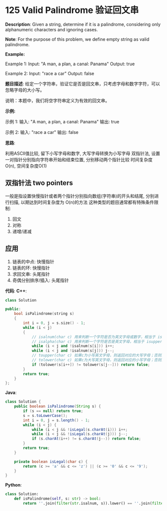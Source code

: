 # 125 Valid Palindrome 验证回文串

__Description__:
Given a string, determine if it is a palindrome, considering only alphanumeric characters and ignoring cases.

__Note__: For the purpose of this problem, we define empty string as valid palindrome.

**Example:**

Example 1:
Input: "A man, a plan, a canal: Panama"
Output: true

Example 2:
Input: "race a car"
Output: false

__题目描述__:
给定一个字符串，验证它是否是回文串，只考虑字母和数字字符，可以忽略字母的大小写。

说明：本题中，我们将空字符串定义为有效的回文串。

**示例:**

示例 1:
输入: "A man, a plan, a canal: Panama"
输出: true

示例 2:
输入: "race a car"
输出: false

__思路__:

利用ASCII值比较, 留下小写字母和数字, 大写字母转换为小写字母
双指针法, 设置一对指针分别指向字符串开始和结束位置, 分别移动两个指针比较
时间复杂度O(n), 空间复杂度O(1)

## 双指针法 two pointers

一般是指设置快慢指针或者两个指针分别指向数组(字符串)的开头和结尾, 分别进行扫描, 以期达到时间复杂度为 O(n)的方法
这种类型的题目通常都有特殊条件限制:

1. 回文
2. 对称
3. 递增/递减

## 应用

1. 链表的中点: 快慢指针
2. 链表的环: 快慢指针
3. 求回文串: 头尾指针
4. 奇偶分别排序/插入: 头尾指针

__代码__:
__C++__:

```C++
class Solution 

public:
    bool isPalindrome(string s) 
    {
        int i = 0, j = s.size() - 1;
        while (i < j) 
        {
            // isalnum(char c) 用来判断一个字符是否为英文字母或数字，相当于 isalpha(c) || isdigit(c)
            // isalpha(char c) 用来判断一个字符是否是英文字母，相当于 isupper(c) || islower(c)
            while (i < j and !isalnum(s[i])) i++;
            while (i < j and !isalnum(s[j])) j--;
            // toupper(char c) 如果c为小写英文字母，则返回对应的大写字母；否则返回原来的值。
            // tolower(char c) 如果c为大写英文字母，则返回对应的小写字母；否则返回原来的值。
            if (tolower(s[i++]) != tolower(s[j--])) return false;
        }
        return true;
    }
};
```

__Java__:

```Java
class Solution {
    public boolean isPalindrome(String s) {
        if (s == null) return true;
        s = s.toLowerCase();
        int i = 0, j = s.length() - 1;
        while (i < j) {
            while (i < j && !isLegal(s.charAt(i))) i++;
            while (i < j && !isLegal(s.charAt(j))) j--;
            if (s.charAt(i++) != s.charAt(j--)) return false;
        }
        return true;
    }

    private boolean isLegal(char c) {
        return (c >= 'a' && c <= 'z') || (c >= '0' && c <= '9');
    }
}
```

__Python__:

```Python
class Solution:
    def isPalindrome(self, s: str) -> bool:
        return ''.join(filter(str.isalnum, s)).lower() == ''.join(filter(str.isalnum, s)).lower()[::-1]
```
